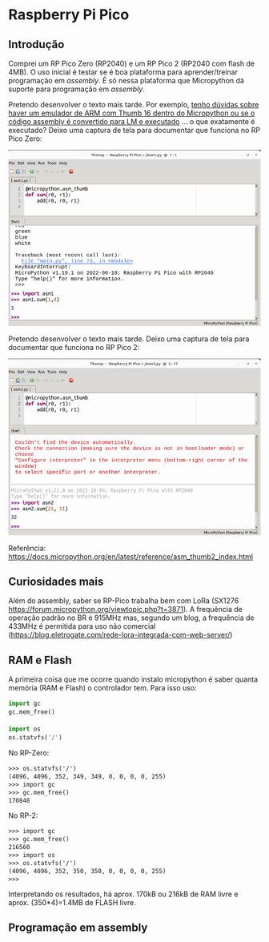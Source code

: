 # Raspberry Pi Pico

## Introdução

Comprei um RP Pico Zero (RP2040) e um RP Pico 2 (RP2040 com flash de 4MB). O uso inicial é testar se é boa plataforma para aprender/treinar programação em *assembly*. É só nessa plataforma que Micropython dá suporte para programação em *assembly*.

Pretendo desenvolver o texto mais tarde. Por exemplo, [tenho dúvidas sobre haver um emulador de ARM com Thumb 16 dentro do Micropython ou se o código assembly é convertido para LM e executado]()
... o que exatamente é executado? Deixo uma captura de tela para documentar que funciona no RP Pico Zero:

![Captura de tela, Thonny RP Pico Zero](./Captura%20de%20tela%20de%202025-05-27%2015-05-16.png)

Pretendo desenvolver o texto mais tarde. Deixo uma captura de tela para documentar que funciona no RP Pico 2:

![Captura de tela, Thonny RP Pico 2](./Captura%20de%20tela%20de%202025-05-27%2015-14-50.png)

Referência: https://docs.micropython.org/en/latest/reference/asm_thumb2_index.html

## Curiosidades mais

Além do assembly, saber se RP-Pico trabalha bem com LoRa (SX1276 https://forum.micropython.org/viewtopic.php?t=3871). A frequência de operação padrão no BR é 915MHz mas, segundo um blog, a frequência de 433MHz é permitida para uso não comercial (https://blog.eletrogate.com/rede-lora-integrada-com-web-server/)


## RAM e Flash

A primeira coisa que me ocorre quando instalo micropython é saber quanta memória (RAM e Flash) o controlador tem. Para isso uso:
  
```python
import gc
gc.mem_free()

import os
os.statvfs('/')

```

No RP-Zero:

```
>>> os.statvfs('/')
(4096, 4096, 352, 349, 349, 0, 0, 0, 0, 255)
>>> import gc
>>> gc.mem_free()
170848
```

No RP-2:

```
>>> import gc
>>> gc.mem_free()
216560
>>> import os
>>> os.statvfs('/')
(4096, 4096, 352, 350, 350, 0, 0, 0, 0, 255)
>>> 
```

Interpretando os resultados, há aprox. 170kB ou 216kB de RAM livre e aprox. (350*4)=1.4MB de FLASH livre.

## Programação em assembly

